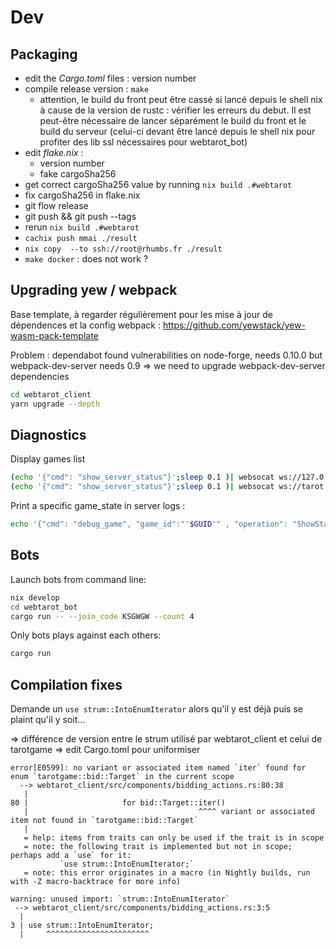 # Dev

## Packaging

* edit the _Cargo.toml_ files : version number
* compile release version : `make` 
  * attention, le build du front peut être cassé si lancé depuis le shell nix à cause de la version de rustc : vérifier les erreurs du debut. Il est peut-être nécessaire de lancer séparément le build du front et le build du serveur (celui-ci devant être lancé depuis le shell nix pour profiter des lib ssl nécessaires pour webtarot_bot)
* edit _flake.nix_ : 
  * version number
  * fake cargoSha256
* get correct cargoSha256 value by running `nix build .#webtarot`
* fix cargoSha256 in flake.nix 
* git flow release
* git push && git push --tags
* rerun `nix build .#webtarot`
* `cachix push mmai ./result`
* `nix copy  --to ssh://root@rhumbs.fr ./result`
* `make docker` :  does not work ?

## Upgrading yew / webpack

Base template, à regarder régulièrement pour les mise à jour de dépendences et la config webpack : https://github.com/yewstack/yew-wasm-pack-template

Problem : dependabot found vulnerabilities on node-forge, needs 0.10.0 but webpack-dev-server needs 0.9 => we need to upgrade webpack-dev-server dependencies

```sh
cd webtarot_client
yarn upgrade --depth
```

## Diagnostics

Display games list
```sh
(echo '{"cmd": "show_server_status"}';sleep 0.1 )| websocat ws://127.0.0.1:8001/ws/new_new | jq 
(echo '{"cmd": "show_server_status"}';sleep 0.1 )| websocat ws://tarot.rhumbs.fr/ws/new_new | jq 
``` 

Print a specific game_state in server logs :

```sh
echo '{"cmd": "debug_game", "game_id":"'$GUID'" , "operation": "ShowState"}' | websocat  ws://127.0.0.1:8001/ws/new_new | jq '.data | fromjson'

```

## Bots

Launch bots from command line:
```sh
nix develop
cd webtarot_bot
cargo run -- --join_code KSGWGW --count 4
```

Only bots plays against each others: 

```sh
cargo run
```

## Compilation fixes

Demande un `use strum::IntoEnumIterator` alors qu'il y est déjà puis se plaint qu'il y soit...

=> différence de version entre le strum utilisé par webtarot_client et celui de tarotgame => edit Cargo.toml pour uniformiser

```
error[E0599]: no variant or associated item named `iter` found for enum `tarotgame::bid::Target` in the current scope
  --> webtarot_client/src/components/bidding_actions.rs:80:38
   |
80 |                     for bid::Target::iter()
   |                                      ^^^^ variant or associated item not found in `tarotgame::bid::Target`
   |
   = help: items from traits can only be used if the trait is in scope
   = note: the following trait is implemented but not in scope; perhaps add a `use` for it:
           `use strum::IntoEnumIterator;`
   = note: this error originates in a macro (in Nightly builds, run with -Z macro-backtrace for more info)

warning: unused import: `strum::IntoEnumIterator`
 --> webtarot_client/src/components/bidding_actions.rs:3:5
  |
3 | use strum::IntoEnumIterator;
  |     ^^^^^^^^^^^^^^^^^^^^^^^
```
